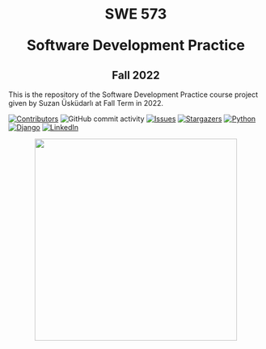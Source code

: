 <div align="center">
<h1 align="center">SWE 573 

Software Development Practice
</h2>

<h2 align="center">
Fall 2022
</h3>
</div>

This is the repository of the Software Development Practice course project given by Suzan Üsküdarlı at Fall Term in 2022.

[![Contributors][contributors-shield]][contributors-url]
![GitHub commit activity](https://img.shields.io/github/commit-activity/m/gencaypolat/BOUN-SWE-573-Fall-2022?style=for-the-badge)
[![Issues][issues-shield]][issues-url]
[![Stargazers][stars-shield]][stars-url]
[![Python][python-shield]][python-url]
[![Django][django-shield]][django-url]
[![LinkedIn][linkedin-shield]][linkedin-url]

<div align="center">
<img src="https://user-images.githubusercontent.com/73085616/208882850-c047fd49-1786-4215-8065-7a0d4ba77552.png" width="400" height="400" />
</div>





[contributors-shield]: https://img.shields.io/github/contributors/gencaypolat/BOUN-SWE-573-Fall-2022?style=for-the-badge
[contributors-url]: https://github.com/gencaypolat/BOUN-SWE-573-Fall-2022/graphs/contributors
[forks-shield]: https://img.shields.io/github/forks/gencaypolat/BOUN-SWE-573-Fall-2022?style=for-the-badge
[forks-url]: https://github.com/gencaypolat/BOUN-SWE-573-Fall-2022/network/members
[stars-shield]: https://img.shields.io/github/stars/gencaypolat/BOUN-SWE-573-Fall-2022?style=for-the-badge
[stars-url]: https://github.com/gencaypolat/BOUN-SWE-573-Fall-2022/stargazers
[issues-shield]: https://img.shields.io/github/issues-raw/gencaypolat/BOUN-SWE-573-Fall-2022?style=for-the-badge
[issues-url]: https://github.com/gencaypolat/BOUN-SWE-573-Fall-2022/issues
[python-shield]: https://img.shields.io/badge/Python-FFD43B?style=for-the-badge&logo=python&logoColor=blue
[python-url]: https://www.python.org/
[django-shield]: https://img.shields.io/badge/Django-092E20?style=for-the-badge&logo=django&logoColor=green
[django-url]: https://www.djangoproject.com/
[linkedin-shield]: https://img.shields.io/badge/LinkedIn-0077B5?style=for-the-badge&logo=linkedin&logoColor=white
[linkedin-url]: https://www.linkedin.com/in/gencay-polat-68a1bb136/


